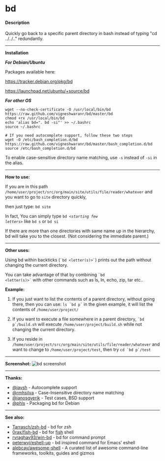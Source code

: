 # bd

#### Description
Quickly go back to a specific parent directory in bash instead of typing "cd ../../.." redundantly.

---

**Installation**

***For Debian/Ubuntu***

Packages available here:

https://tracker.debian.org/pkg/bd

https://launchpad.net/ubuntu/+source/bd



***For other OS***

```shell
wget --no-check-certificate -O /usr/local/bin/bd https://raw.github.com/vigneshwaranr/bd/master/bd
chmod +rx /usr/local/bin/bd
echo 'alias bd=". bd -si"' >> ~/.bashrc
source ~/.bashrc

# If you need autocomplete support, follow these two steps
wget -O /etc/bash_completion.d/bd https://raw.github.com/vigneshwaranr/bd/master/bash_completion.d/bd
source /etc/bash_completion.d/bd
```

To enable case-sensitive directory name matching, use `-s` instead of `-si` in the alias.

---

**How to use:**

If you are in this path `/home/user/project/src/org/main/site/utils/file/reader/whatever`
and you want to go to `site` directory quickly, 

then just type:
     `bd site`

In fact, You can simply type <code>bd *\<starting few letters\>*</code> like `bd s` or `bd si`

If there are more than one directories with same name up in the hierarchy, bd will take you to the closest. (Not considering the immediate parent.)

---

**Other uses:**

Using bd within backticks (<code>\`bd \<letter(s)\>\`</code>) prints out the path without changing the current directory.

You can take advantage of that by combining <code>\`bd \<letter(s)\>\`</code> with other commands such as ls, ln, echo, zip, tar etc..

**Example:**

1. If you just want to list the contents of a parent directory,
   without going there, then you can use:
		<code>ls \`bd p\`</code>
   in the given example, it will list the contents of 
             `/home/user/project/`

2. If you want to execute a file somewhere in a parent directory,
            <code>\`bd p\`/build.sh</code>
   will execute `/home/user/project/build.sh` while not changing the
   current directory.

3. If you reside in `/home/user/project/src/org/main/site/utils/file/reader/whatever`
   and want to change to `/home/user/project/test`, then try
            <code>cd \`bd p\`/test</code>

---

**Screenshot:**
![bd screenshot](https://raw.github.com/vigneshwaranr/bd/master/screenshot/bd.png "Screenshot that shows some of several ways to use bd")


---

**Thanks:**
* [@jaysh](https://github.com/jaysh) - Autocomplete support
* [@rmhsilva](https://github.com/rmhsilva) - Case-Insensitive directory name matching
* [@janosgyerik](https://github.com/janosgyerik) - Test cases, BSD support
* [@phls](https://github.com/phls) - Packaging bd for Debian

---

**See also:**
* [Tarrasch/zsh-bd](https://github.com/Tarrasch/zsh-bd) - bd for zsh
* [0rax/fish-bd](https://github.com/0rax/fish-bd) - bd for [fish](http://fishshell.com/) shell
* [rvraghav93/win-bd](https://github.com/rvraghav93/win-bd) - bd for command prompt
* [peterwvj/eshell-up](https://github.com/peterwvj/eshell-up) - bd inspired command for Emacs' eshell
* [alebcay/awesome-shell](https://github.com/alebcay/awesome-shell) - A curated list of awesome command-line frameworks, toolkits, guides and gizmos 
